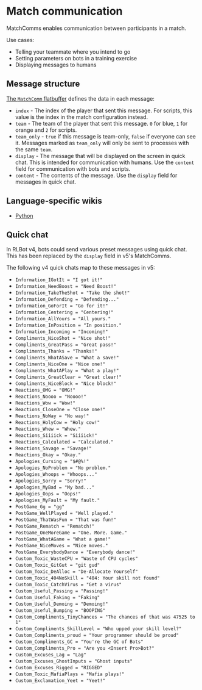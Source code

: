 # Match communication

MatchComms enables communication between participants in a match.

Use cases:

- Telling your teammate where you intend to go
- Setting parameters on bots in a training exercise
- Displaying messages to humans

## Message structure

[The `MatchComm` flatbuffer](https://github.com/RLBot/flatbuffers-schema/blob/main/comms.fbs#L3-L22) defines the data in each message:

- `index` - The index of the player that sent this message. For scripts, this value is the index in the match configuration instead.
- `team` - The team of the player that sent this message. `0` for blue, `1` for orange and `2` for scripts.
- `team_only` - `true` if this message is team-only, `false` if everyone can see it. Messages marked as `team_only` will only be sent to processes with the same `team`.
- `display` - The message that will be displayed on the screen in quick chat. This is intended for communication with humans. Use the `content` field for communication with bots and scripts.
- `content` - The contents of the message. Use the `display` field for messages in quick chat.

## Language-specific wikis

- [Python](https://github.com/VirxEC/python-interface/wiki/Match-Comm)

## Quick chat

In RLBot v4, bots could send various preset messages using quick chat. This has been replaced by the `display` field in v5's MatchComms.

The following v4 quick chats map to these messages in v5:

- `Information_IGotIt = "I got it!"`
- `Information_NeedBoost = "Need Boost!"`
- `Information_TakeTheShot = "Take the shot!"`
- `Information_Defending = "Defending..."`
- `Information_GoForIt = "Go for it!"`
- `Information_Centering = "Centering!"`
- `Information_AllYours = "All yours."`
- `Information_InPosition = "In position."`
- `Information_Incoming = "Incoming!"`
- `Compliments_NiceShot = "Nice shot!"`
- `Compliments_GreatPass = "Great pass!"`
- `Compliments_Thanks = "Thanks!"`
- `Compliments_WhatASave = "What a save!"`
- `Compliments_NiceOne = "Nice one!"`
- `Compliments_WhatAPlay = "What a play!"`
- `Compliments_GreatClear = "Great clear!"`
- `Compliments_NiceBlock = "Nice block!"`
- `Reactions_OMG = "OMG!"`
- `Reactions_Noooo = "Noooo!"`
- `Reactions_Wow = "Wow!"`
- `Reactions_CloseOne = "Close one!"`
- `Reactions_NoWay = "No way!"`
- `Reactions_HolyCow = "Holy cow!"`
- `Reactions_Whew = "Whew."`
- `Reactions_Siiiick = "Siiiick!"`
- `Reactions_Calculated = "Calculated."`
- `Reactions_Savage = "Savage!"`
- `Reactions_Okay = "Okay."`
- `Apologies_Cursing = "$#@%!"`
- `Apologies_NoProblem = "No problem."`
- `Apologies_Whoops = "Whoops..."`
- `Apologies_Sorry = "Sorry!"`
- `Apologies_MyBad = "My bad..."`
- `Apologies_Oops = "Oops!"`
- `Apologies_MyFault = "My fault."`
- `PostGame_Gg = "gg"`
- `PostGame_WellPlayed = "Well played."`
- `PostGame_ThatWasFun = "That was fun!"`
- `PostGame_Rematch = "Rematch!"`
- `PostGame_OneMoreGame = "One. More. Game."`
- `PostGame_WhatAGame = "What a game!"`
- `PostGame_NiceMoves = "Nice moves."`
- `PostGame_EverybodyDance = "Everybody dance!"`
- `Custom_Toxic_WasteCPU = "Waste of CPU cycles"`
- `Custom_Toxic_GitGut = "git gud"`
- `Custom_Toxic_DeAlloc = "De-Allocate Yourself"`
- `Custom_Toxic_404NoSkill = "404: Your skill not found"`
- `Custom_Toxic_CatchVirus = "Get a virus"`
- `Custom_Useful_Passing = "Passing!"`
- `Custom_Useful_Faking = "Faking"`
- `Custom_Useful_Demoing = "Demoing!"`
- `Custom_Useful_Bumping = "BOOPING"`
- `Custom_Compliments_TinyChances = "The chances of that was 47525 to 1"`
- `Custom_Compliments_SkillLevel = "Who upped your skill level?"`
- `Custom_Compliments_proud = "Your programmer should be proud"`
- `Custom_Compliments_GC = "You're the GC of Bots"`
- `Custom_Compliments_Pro = "Are you <Insert Pro>Bot?"`
- `Custom_Excuses_Lag = "Lag"`
- `Custom_Excuses_GhostInputs = "Ghost inputs"`
- `Custom_Excuses_Rigged = "RIGGED"`
- `Custom_Toxic_MafiaPlays = "Mafia plays!"`
- `Custom_Exclamation_Yeet = "Yeet!"`
